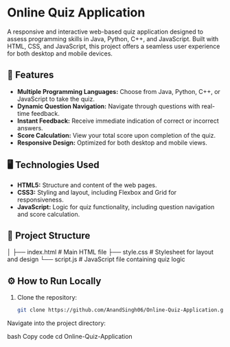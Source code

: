# Online Quiz Application

A responsive and interactive web-based quiz application designed to assess programming skills in Java, Python, C++, and JavaScript. Built with HTML, CSS, and JavaScript, this project offers a seamless user experience for both desktop and mobile devices.

## 🚀 Features

- **Multiple Programming Languages:** Choose from Java, Python, C++, or JavaScript to take the quiz.
- **Dynamic Question Navigation:** Navigate through questions with real-time feedback.
- **Instant Feedback:** Receive immediate indication of correct or incorrect answers.
- **Score Calculation:** View your total score upon completion of the quiz.
- **Responsive Design:** Optimized for both desktop and mobile views.

## 🖥️ Technologies Used

- **HTML5:** Structure and content of the web pages.
- **CSS3:** Styling and layout, including Flexbox and Grid for responsiveness.
- **JavaScript:** Logic for quiz functionality, including question navigation and score calculation.

## 📂 Project Structure
│
├── index.html # Main HTML file
├── style.css # Stylesheet for layout and design
└── script.js # JavaScript file containing quiz logic

## ⚙️ How to Run Locally

1. Clone the repository:
   ```bash
   git clone https://github.com/AnandSingh06/Online-Quiz-Application.git
Navigate into the project directory:

bash
Copy code
cd Online-Quiz-Application
